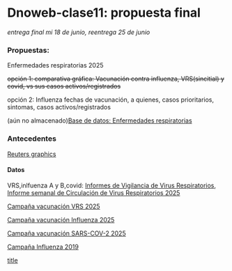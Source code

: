 # Dnoweb-clase11: propuesta final

*entrega final mi 18 de junio, reentrega 25 de junio*



### Propuestas:
Enfermedades respiratorias 2025

~~opción 1: comparativa gráfica:
Vacunación contra influenza, VRS(sincitial) y covid, vs sus casos activos/registrados~~

opción 2: Influenza
fechas de vacunación, a quienes, casos prioritarios, sintomas, casos activos/registrados

(aún no almacenado)[Base de datos: Enfermedades respiratorias](https://docs.google.com/spreadsheets/d/1_-nDjzPsNxj_cQfy0z5_g1rJD5TwXvLFTcSdzHixoNI/edit?usp=sharing)


### Antecedentes 
[Reuters graphics](https://www.reuters.com/graphics/)

#### Datos

VRS,inlfuenza A y B,covid: [Informes de Vigilancia de Virus Respiratorios](https://www.ispch.gob.cl/virusrespiratorios/), [Informe semanal de Circulación de Virus Respiratorios 2025](https://www.ispch.gob.cl/biomedico/vigilancia-de-laboratorio/ambitos-de-vigilancia/vigilancia-virus-respiratorios/informes-virus-respiratorios/?y=2025)

[Campaña vacunación VRS 2025](https://informesdeis.minsal.cl/SASVisualAnalytics/?reportUri=%2Freports%2Freports%2F6a775148-4751-4983-8163-a408e2437f52&sectionIndex=0&sso_guest=true&sas-welcome=false)

[Campaña vacunación Influenza 2025](https://informesdeis.minsal.cl/SASVisualAnalytics/?reportUri=%2Freports%2Freports%2Ff7beae19-0ab8-44dd-b26e-89a481315afb&sectionIndex=0&sso_guest=true&sas-welcome=false)

[Campaña vacunación SARS-COV-2 2025](https://informesdeis.minsal.cl/SASVisualAnalytics/?reportUri=%2Freports%2Freports%2F44460540-c70e-45e5-8400-1a0bf4a28ce3&sectionIndex=0&sso_guest=true&reportViewOnly=true&sas-welcome=false)

[Campaña Influenza 2019](http://cognos.deis.cl/ibmcognos/cgi-bin/cognos.cgi?b_action=cognosViewer&ui.action=run&ui.object=%2fcontent%2ffolder%5b%40name%3d%27PUB%27%5d%2ffolder%5b%40name%3d%27REPORTES%27%5d%2ffolder%5b%40name%3d%27Inmunizacion%20Influenza%27%5d%2freport%5b%40name%3d%27Campa%C3%B1a%202019%20-%20Cobertura%27%5d&cv.toolbar=false&cv.header=false&ui.name=Campa%C3%B1a%202019%20-%20Cobertura&run.outputFormat=&run.prompt=false#)

[title](aaa)

